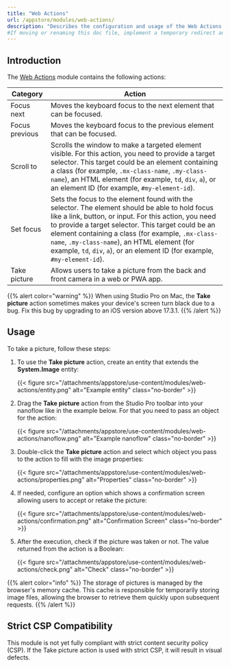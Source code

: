 ```yaml
---
title: "Web Actions"
url: /appstore/modules/web-actions/
description: "Describes the configuration and usage of the Web Actions module, which is available in the Mendix Marketplace."
#If moving or renaming this doc file, implement a temporary redirect and let the respective team know they should update the URL in the product. See Mapping to Products for more details.
---
```


## Introduction

The [Web Actions](https://marketplace.mendix.com/link/component/114337/) module contains the following actions:

| Category | Action |
| --- | --- |
| Focus next | Moves the keyboard focus to the next element that can be focused. |
| Focus previous | Moves the keyboard focus to the previous element that can be focused. |
| Scroll to | Scrolls the window to make a targeted element visible. For this action, you need to provide a target selector. This target could be an element containing a class (for example, `.mx-class-name`, `.my-class-name`), an HTML element (for example, `td`, `div`, `a`), or an element ID (for example, `#my-element-id`).  |
| Set focus | Sets the focus to the element found with the selector. The element should be able to hold focus like a link, button, or input. For this action, you need to provide a target selector. This target could be an element containing a class (for example, `.mx-class-name`, `.my-class-name`), an HTML element (for example, `td`, `div`, `a`), or an element ID (for example, `#my-element-id`). |
| Take picture | Allows users to take a picture from the back and front camera in a web or PWA app. |

{{% alert color="warning" %}}
When using Studio Pro on Mac, the **Take picture** action sometimes makes your device's screen turn black due to a bug. Fix this bug by upgrading to an iOS version above 17.3.1.
{{% /alert %}}

## Usage

To take a picture, follow these steps:

1. To use the **Take picture** action, create an entity that extends the **System.Image** entity:

    {{< figure src="/attachments/appstore/use-content/modules/web-actions/entity.png" alt="Example entity" class="no-border" >}}

2. Drag the **Take picture** action from the Studio Pro toolbar into your nanoflow like in the example below. For that you need to pass an object for the action:

    {{< figure src="/attachments/appstore/use-content/modules/web-actions/nanoflow.png" alt="Example nanoflow" class="no-border" >}}

3. Double-click the **Take picture** action and select which object you pass to the action to fill with the image properties:

    {{< figure src="/attachments/appstore/use-content/modules/web-actions/properties.png" alt="Properties" class="no-border" >}}

4. If needed, configure an option which shows a confirmation screen allowing users to accept or retake the picture:

    {{< figure src="/attachments/appstore/use-content/modules/web-actions/confirmation.png" alt="Confirmation Screen" class="no-border" >}}

5. After the execution, check if the picture was taken or not. The value returned from the action is a Boolean:

    {{< figure src="/attachments/appstore/use-content/modules/web-actions/check.png" alt="Check" class="no-border" >}}

{{% alert color="info" %}}
The storage of pictures is managed by the browser's memory cache. This cache is responsible for temporarily storing image files, allowing the browser to retrieve them quickly upon subsequent requests.
{{% /alert %}}

## Strict CSP Compatibility

This module is not yet fully compliant with strict content security policy (CSP). If the Take picture action is used with strict CSP, it will result in visual defects.
